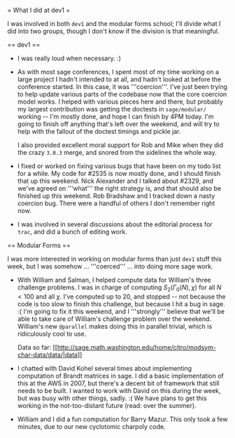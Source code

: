 = What I did at dev1 =

I was involved in both `dev1` and the modular forms school; I'll divide what I did into two groups, though I don't know if the division is that meaningful.

== dev1 ==

 * I was really loud when necessary. :)

 * As with most sage conferences, I spent most of my time working on a large project I hadn't intended to at all, and hadn't looked at before the conference started. In this case, it was '''coercion'''. I've just been trying to help update various parts of the codebase now that the core coercion model works. I helped with various pieces here and there, but probably my largest contribution was getting the doctests in `sage/modular/` working -- I'm mostly done, and hope I can finish by 4PM today. I'm going to finish off anything that's left over the weekend, and will try to help with the fallout of the doctest timings and pickle jar.

   I also provided excellent moral support for Rob and Mike when they did the crazy `3.0.3` merge, and snored from the sidelines the whole way.

 * I fixed or worked on fixing various bugs that have been on my todo list for a while. My code for #2535 is now mostly done, and I should finish that up this weekend. Nick Alexander and I talked about #2329, and we've agreed on '''what''' the right strategy is, and that should also be finished up this weekend. Rob Bradshaw and I tracked down a nasty coercion bug. There were a handful of others I don't remember right now.

 * I was involved in several discussions about the editorial process for `trac`, and did a bunch of editing work.

== Modular Forms ==

 I was more interested in working on modular forms than just `dev1` stuff this week, but I was somehow ... '''coerced''' ... into doing more sage work. 

 * With William and Salman, I helped compute data for William's three challenge problems. I was in charge of computing $S_2(\Gamma_0(N), \chi)$ for all $N < 100$ and all $\chi$. I've computed up to 20, and stopped -- not because the code is too slow to finish this challenge, but because I hit a bug in sage. :( I'm going to fix it this weekend, and I '''strongly''' believe that we'll be able to take care of William's challenge problem over the weekend. William's new `@parallel` makes doing this in parallel trivial, which is ridiculously cool to use.

   Data so far: [[http://sage.math.washington.edu/home/citro/modsym-char-data/data/|data]]

 * I chatted with David Kohel several times about implementing computation of Brandt matrices in sage. I did a basic implementation of this at the AWS in 2007, but there's a decent bit of framework that still needs to be built. I wanted to work with David on this during the week, but was busy with other things, sadly. :( We have plans to get this working in the not-too-distant future (read: over the summer). 

 * William and I did a fun computation for Barry Mazur. This only took a few minutes, due to our new cyclotomic charpoly code.
